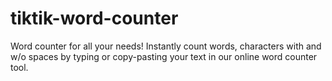 # tiktik-word-counter
Word counter for all your needs! Instantly count words, characters with and w/o spaces by typing or copy-pasting your text in our online word counter tool.
